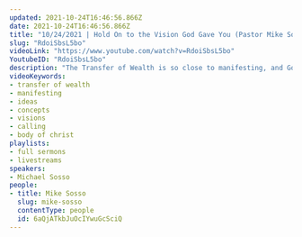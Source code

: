 ```yaml
---
updated: 2021-10-24T16:46:56.866Z
date: 2021-10-24T16:46:56.866Z
title: "10/24/2021 | Hold On to the Vision God Gave You (Pastor Mike Sosso)"
slug: "RdoiSbsL5bo"
videoLink: "https://www.youtube.com/watch?v=RdoiSbsL5bo"
YoutubeID: "RdoiSbsL5bo"
description: "The Transfer of Wealth is so close to manifesting, and God is going to give us new ideas and concepts, but we have to protect the vision that God gives us. Like Pastor Cris mentioned last week, she allowed other people to derail the vision that was given to her. Pastor Mike reminds us to keep those visions holy and not let anyone come between our calling. He also shows us that following our calling not only helps us, but helps build up the church as well. This sermon was delivered at Freedom Fellowship Church International."
videoKeywords:
- transfer of wealth
- manifesting
- ideas
- concepts
- visions
- calling
- body of christ
playlists:
- full sermons
- livestreams
speakers:
- Michael Sosso
people:
- title: Mike Sosso
  slug: mike-sosso
  contentType: people
  id: 6aQjATkbJuOcIYwuGcSciQ
---
```

